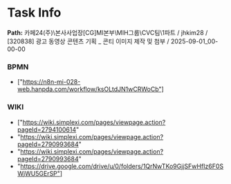 # Task Info

**Path:** 카페24(주)\본사사업장\[CG]MI본부\MIH그룹\CVC팀\1파트 / jhkim28 / [320838] 광고 동영상 콘텐츠 기획 _ 콘티 이미지 제작 밎 첨부 / 2025-09-01_00-00-00

### BPMN
- ["https://n8n-mi-028-web.hanpda.com/workflow/ksOLtdJN1wCRWoCb"]

### WIKI
- ["https://wiki.simplexi.com/pages/viewpage.action?pageId=2794100614"
- "https://wiki.simplexi.com/pages/viewpage.action?pageId=2790993684"
- "https://wiki.simplexi.com/pages/viewpage.action?pageId=2790993684"
- "https://drive.google.com/drive/u/0/folders/1QrNwTKo9GjjSFwHfIz6F0SWjWU5GErSP"]

